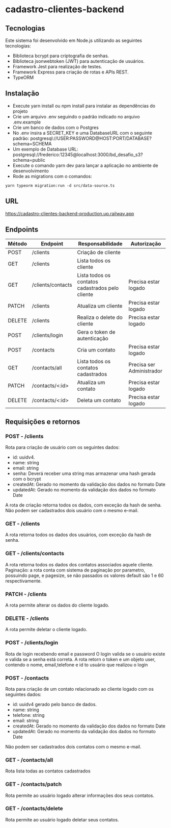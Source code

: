 # cadastro-clientes-backend

## Tecnologias
Este sistema foi desenvolvido em Node.js utilizando as seguintes tecnologias:

- Biblioteca bcrypt para criptografia de senhas.
- Biblioteca jsonwebtoken (JWT) para autenticação de usuários.
- Framework Jest para realização de testes.
- Framework Express para criação de rotas e APIs REST.
- TypeORM

## Instalação
- Execute yarn install ou npm install para instalar as dependências do projeto
- Crie um arquivo .env seguindo o padrão indicado no arquivo .env.example
- Crie um banco de dados com o Postgres
- No .env insira a SECRET_KEY e uma DatabaseURL com o seguinte padrão:
postgresql://USER:PASSWORD@HOST:PORT/DATABASE?schema=SCHEMA
- Um exemplo de Database URL: postgresql://frederico:12345@localhost:3000/bd_desafio_s3?schema=public
- Execute o comando yarn dev para lançar a aplicação no ambiente de desenvolvimento
- Rode as migrations com o comandos:
```
yarn typeorm migration:run -d src/data-source.ts
```

## URL
https://cadastro-clientes-backend-production.up.railway.app

## Endpoints
| Método | Endpoint | Responsabilidade | Autorização
| --- | --- | --- | --- |
| POST | /clients | Criação de cliente | 
| GET | /clients | Lista todos os cliente | 
| GET | /clients/contacts | Lista todos os contatos cadastrados pelo cliente | Precisa estar logado |
| PATCH | /clients | Atualiza um cliente | Precisa estar logado |
| DELETE | /clients | Realiza o delete do cliente | Precisa estar logado |
| POST | /clients/login | Gera o token de autenticação |
| POST | /contacts | Cria um contato | Precisa estar logado |
| GET | /contacts/all | Lista todos os contatos cadastrados | Precisa ser Administrador |
| PATCH | /contacts/<:id> | Atualiza um contato | Precisa estar logado |
| DELETE | /contacts/<:id> | Deleta um contato | Precisa estar logado |


## Requisições e retornos

### POST - /clients
Rota para criação de usuário com os seguintes dados:
- id: uuidv4.
- name: string
- email: string
- senha: Deverá receber uma string mas armazenar uma hash gerada com o bcrypt
- createdAt: Gerado no momento da validação dos dados no formato Date
- updatedAt: Gerado no momento da validação dos dados no formato Date

A rota de criação retorna todos os dados, com exceção da hash de senha.
Não podem ser cadastrados dois usuário com o mesmo e-mail.

### GET - /clients
A rota  retorna todos os dados dos usuários, com exceção da hash de senha.

### GET - /clients/contacts
A rota  retorna todos os dados dos contatos associados aquele cliente.
Paginação: a rota conta com sistema de paginação por parametro, possuindo page, e pagesize, se não passados os valores default são 1 e 60 respectivamente.

### PATCH - /clients
A rota permite alterar os dados do cliente logado.

### DELETE - /clients
A rota permite deletar o cliente logado.

### POST - /clients/login
Rota de login recebendo email e password
O login valida se o usuário existe e valida se a senha está correta.
A rota retorn o token e um objeto user, contendo o nome, email,telefone e id to usuário que realizou o login

### POST - /contacts
Rota para criação de um contato relacionado ao cliente logado com os seguintes dados:
- id: uuidv4 gerado pelo banco de dados.
- name: string
- telefone: string
- email: string
- createdAt: Gerado no momento da validação dos dados no formato Date
- updatedAt: Gerado no momento da validação dos dados no formato Date

Não podem ser cadastrados dois contatos com o mesmo e-mail.

### GET - /contacts/all
Rota lista todas as contatos cadastrados

### GET - /contacts/patch
Rota permite ao usuário logado alterar informações dos seus contatos.

### GET - /contacts/delete
Rota permite ao usuário logado deletar seus contatos.
